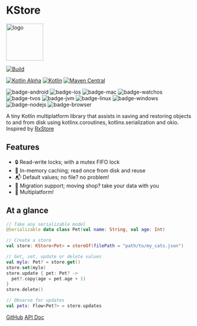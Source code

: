 # KStore
<img src="kstore.svg" width="100" alt="logo"/>

[![Build](https://github.com/xxfast/KStore/actions/workflows/build.yml/badge.svg)](https://github.com/xxfast/KStore/actions/workflows/build.yml)

[![Kotlin Alpha](https://kotl.in/badges/alpha.svg)](https://kotlinlang.org/docs/components-stability.html)
[![Kotlin](https://img.shields.io/badge/Kotlin-1.9.21-blue.svg?style=flat&logo=kotlin)](https://kotlinlang.org)
[![Maven Central](https://img.shields.io/maven-central/v/io.github.xxfast/kstore?color=blue)](https://search.maven.org/search?q=g:io.github.xxfast)

![badge-android](http://img.shields.io/badge/platform-android-6EDB8D.svg?style=flat)
![badge-ios](http://img.shields.io/badge/platform-ios-CDCDCD.svg?style=flat)
![badge-mac](http://img.shields.io/badge/platform-macos-111111.svg?style=flat)
![badge-watchos](http://img.shields.io/badge/platform-watchos-C0C0C0.svg?style=flat)
![badge-tvos](http://img.shields.io/badge/platform-tvos-808080.svg?style=flat)
![badge-jvm](http://img.shields.io/badge/platform-jvm-DB413D.svg?style=flat)
![badge-linux](http://img.shields.io/badge/platform-linux-2D3F6C.svg?style=flat)
![badge-windows](http://img.shields.io/badge/platform-windows-4D76CD.svg?style=flat)
![badge-nodejs](https://img.shields.io/badge/platform-jsNode-F8DB5D.svg?style=flat)
![badge-browser](https://img.shields.io/badge/platform-jsBrowser-F8DB5D.svg?style=flat)

A tiny Kotlin multiplatform library that assists in saving and restoring objects to and from disk using kotlinx.coroutines, kotlinx.serialization and okio.
Inspired by [RxStore](https://github.com/Gridstone/RxStore)

## Features
- 🔒 Read-write locks; with a mutex FIFO lock
- 💾 In-memory caching; read once from disk and reuse
- 📬 Default values; no file? no problem!
- 🚚 Migration support; moving shop? take your data with you
- 🚉 Multiplatform!

## At a glance

```kotlin
// Take any serializable model 
@Serializable data class Pet(val name: String, val age: Int) 

// Create a store
val store: KStore<Pet> = storeOf(filePath = "path/to/my_cats.json")

// Get, set, update or delete values 
val mylo: Pet? = store.get()
store.set(mylo)
store.update { pet: Pet? ->
  pet?.copy(age = pet.age + 1)
}
store.delete()

// Observe for updates
val pets: Flow<Pet?> = store.updates
```


<seealso style="cards">
  <category ref="external">
    <a href="https://github.com/xxfast/KStore">GitHub</a>
    <a href="https://xxfast.github.io/KStore/api/">API Doc</a>
  </category>
</seealso>
